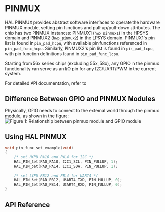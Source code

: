 # PINMUX

HAL PINMUX provides abstract software interfaces to operate the hardware PINMUX module, setting pin functions and pull-up/pull-down attributes.
The chip has two PINMUX instances: PINMUX1 (`hwp_pinmux1`) in the HPSYS domain and PINMUX2 (`hwp_pinmux2`) in the LPSYS domain.
PINMUX1's pin list is found in `pin_pad_hcpu`, with available pin functions referenced in `pin_pad_func_hcpu`. Similarly, PINMUX2's pin list is found in `pin_pad_lcpu`, with pin function definitions found in `pin_pad_func_lcpu`.

Starting from 56x series chips (excluding 55x, 58x), any GPIO in the pinmux functionality can serve as an I/O pin for any I2C/UART/PWM in the current system.

For detailed API documentation, refer to [](#hal-pinmux)

## Difference Between GPIO and PINMUX Modules
Physically, GPIO needs to connect to the external world through the pinmux module, as shown in the figure:
![Figure 1: Relationship between pinmux module and GPIO module](../../assets/relation_of_gpio_pinmux.png)

## Using HAL PINMUX

```c
void pin_func_set_example(void)
{
    /* set HCPU PA10 and PA14 for I2C */
    HAL_PIN_Set(PAD_PA10, I2C1_SCL, PIN_PULLUP, 1);
    HAL_PIN_Set(PAD_PA14, I2C1_SDA, PIN_PULLUP, 1);
    
    /* set LCPU PB12 and PB14 for UART4 */
    HAL_PIN_Set(PAD_PB12, USART4_TXD, PIN_PULLUP, 0);
    HAL_PIN_Set(PAD_PB14, USART4_RXD, PIN_PULLUP, 0);
}
```

## API Reference
[](#hal-pinmux)